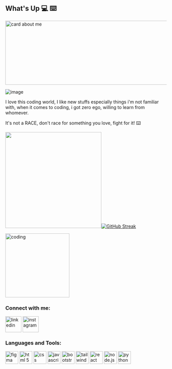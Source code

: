 ## What's Up  :computer:  :keyboard:
<img src="https://github.com/user-attachments/assets/89735fea-9445-465b-bc54-f54f7d7c3b11" alt="card about me" width="600" height="200" rounded/>

![image](https://github.com/user-attachments/assets/57758294-f8af-4faa-850a-6db61f2db3d4)

I love this coding world, I like new stuffs especially things i'm not familiar with, when it comes to coding, i got zero ego, willing to learn from whomever.

It's not a RACE, don't race for something you love, fight for it!  :keyboard:

<img src="https://github-readme-stats.vercel.app/api?username=foday027&show_icons=true&theme=neon" width="300"/><a href="https://git.io/streak-stats"><img src="https://github-readme-streak-stats.herokuapp.com?user=Foday027&theme=monokai&hide_border=true&border_radius=20&exclude_days=Sun&card_width=500&card_height=210" alt="GitHub Streak" /></a>


<img src="https://res.cloudinary.com/practicaldev/image/fetch/s--WXI5d2Ru--/c_limit%2Cf_auto%2Cfl_progressive%2Cq_66%2Cw_800/https://media1.tenor.com/images/0c34272909ee2a4db5606a014082312b/tenor.gif%3Fitemid%3D15828752" alt="coding" width="200"/>

<!--
**Foday027/Foday027** is a ✨ _special_ ✨ repository because its `README.md` (this file) appears on your GitHub profile.

Here are some ideas to get you started:

- 🔭 I’m currently working on ...    Website just for pratice my skills.
- 🌱 I’m currently learning ...    figma, astro.
- 👯 I’m looking to collaborate on ...
- 🤔 I’m looking for help with ...   creating your dream website and learn on the way.
- 💬 Ask me about ...
- 📫 How to reach me: ...   kallon027@outlook.com  |  +4915738021294
- 😄 Pronouns: ...
- ⚡ Fun fact: ...   I'm in love with this coding industry, i can't stop!! someone help! ;)
-->


<h3 align="left">Connect with me:</h3>
<p align="left">
<a href="https://www.linkedin.com/in/foday027/" target="blank"><img align="center" src="https://static.vecteezy.com/system/resources/thumbnails/049/694/916/small/linkedin-3d-illustration-free-png.png" alt="linkedin" height="50" width="50" /></a>
<a href="https://www.instagram.com/b0nes.da.baddest/" target="blank"><img align="center" src="https://res.cloudinary.com/dzfrjt8bq/image/upload/instagram_logo-removebg-preview_iasm7j.png" alt="instagram" height="50" width="50" /></a>
</p>




<h3 align="left">Languages and Tools:</h3>
<a href="https://www.figma.com/" target="_blank"> <img src="https://www.vectorlogo.zone/logos/figma/figma-icon.svg" alt="figma" width="40" height="40"/></a> <a href="https://www.w3.org/html/" target="_blank"> <img src="https://upload.wikimedia.org/wikipedia/commons/thumb/2/21/Devicon-html5-plain-wordmark.svg/2048px-Devicon-html5-plain-wordmark.svg.png" alt="html 5" width="40" height="40"/></a> <a href="https://www.w3.org/Style/CSS/Overview.en.html" target="_blank"> <img src="https://www.svgrepo.com/show/102011/css-3.svg" alt="css" width="40" height="40"/></a> <a href="https://www.javascript.com/" target="_blank"> <img src="https://cdn.worldvectorlogo.com/logos/javascript-1.svg" alt=javascript"  width="40" height="40"/></a> <a href="https://getbootstrap.com/docs/5.3/getting-started/introduction/" target="_blank"> <img src="https://res.cloudinary.com/dzfrjt8bq/image/upload/bootstrap-icons-removebg-preview_yquvh4.png" alt="bootstrap" width="40" height="40"/></a> <a href="https://www.tailwind.com/" target="_blank"> <img src="https://res.cloudinary.com/dzfrjt8bq/image/upload/tailwind_css-removebg-preview_qahsls.png" alt="tailwind css" width="40" height="40"/></a> <a href="https://react.dev/" target="_blank"> <img src="https://cdn3d.iconscout.com/3d/free/thumb/free-react-3d-icon-download-in-png-blend-fbx-gltf-file-formats--facebook-logo-native-javascript-library-user-interfaces-coding-lang-pack-logos-icons-7578010.png" alt="react" width="40" height="40"/></a> <a href="https://nodejs.org/en" target="_blank"> <img src="https://images.credly.com/images/51aeb74b-ec87-4069-93fc-0ea449c8d77f/twitter_thumb_201604_node.png" alt="node.js" width="40" height="40"/></a> <a href="https://www.python.org" target="_blank"> <img src="https://upload.wikimedia.org/wikipedia/commons/thumb/0/0a/Python.svg/2048px-Python.svg.png" alt="python" width="40" height="40"/> </a> </p>
